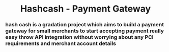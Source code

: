 <h1 align="center"> Hashcash - Payment Gateway </h1>

### hash cash is a gradation project which aims to build a payment gateway for small merchants to start accepting payment really easy throw API integration without worrying about any PCI requirements and merchant account details

